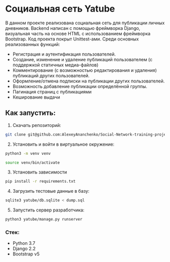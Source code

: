 # Социальная сеть Yatube

В данном проекте реализована социальная сеть для публикации личных дневников. Backend написан с помощью фреймворка Django, визуальная часть на основе HTML с использованием фреймворка Bootstrap. Код проекта покрыт Unittest-ами. 
Среди основных реализованных функций:
- Регистрация и аутентификация пользователей.
- Создание, изменение и удаление публикаций пользователем (с поддержкой статичных медиа-файлов)
- Комментирование (с возможностью редактирования и удаления) публикаций других пользователей.
- Оформление/отмена подписки на публикации других пользователей.
- Возможность добавление публикации определённой группы.
- Пагинация страниц с публикациями
- Кеширование выдачи

## Как запустить:

1. Скачать репозиторий:

```sh
git clone git@github.com:AlexeyAnanchenko/Social-Network-training-project.git
```
2. Установить и войти в виртуальное окружение:

```sh
python3 -m venv venv
```
```sh
source venv/bin/activate
```

3. Установить зависимости

```sh
pip install -r requirements.txt
```

4. Загрузить тестовые данные в базу:

```sh
sqlite3 yatube/db.sqlite < dump.sql
```

5. Запустить сервер разработчика:

```sh
python3 yatube/manage.py runserver
```


### Стек:

- Python 3.7
- Django 2.2
- Bootstrap v5